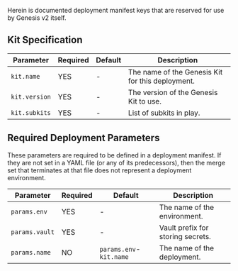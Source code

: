 Herein is documented deployment manifest keys that are reserved
for use by Genesis v2 itself.

## Kit Specification

| Parameter     | Required | Default | Description |
| ------------- | -------- | ------- | ----------- |
| `kit.name`    |   YES    |    -    | The name of the Genesis Kit for this deployment. |
| `kit.version` |   YES    |    -    | The version of the Genesis Kit to use. |
| `kit.subkits` |   YES    |    -    | List of subkits in play. |

## Required Deployment Parameters

These parameters are required to be defined in a deployment
manifest.  If they are not set in a YAML file (or any of its
predecessors), then the merge set that terminates at that file
does not represent a deployment environment.

| Parameter      | Required | Default | Description |
| -------------- | -------- | ------- | ----------- |
| `params.env`   |   YES    |    -    | The name of the environment. |
| `params.vault` |   YES    |    -    | Vault prefix for storing secrets. |
| `params.name`  |   NO     | `params.env`-`kit.name` | The name of the deployment. |
